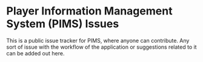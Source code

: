 # Player Information Management System (PIMS) Issues

This is a public issue tracker for PIMS, where anyone can contribute. Any sort of issue with the workflow of the application or suggestions related to it can be added out here.
